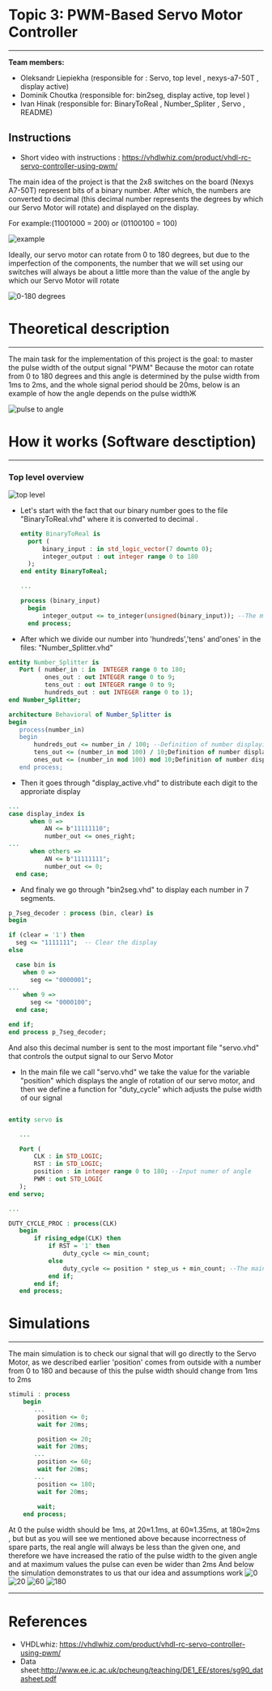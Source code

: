 # Topic 3: PWM-Based Servo Motor Controller

____
__Team members:__
 * Oleksandr Liepiekha (responsible for : Servo, top level , nexys-a7-50T , display active)
 * Dominik Choutka (responsible for: bin2seg, display active, top level )
 * Ivan Hinak (responsible for: BinaryToReal , Number_Spliter , Servo , README)
  

  ## Instructions
  * Short video with instructions : https://vhdlwhiz.com/product/vhdl-rc-servo-controller-using-pwm/
    
  The main idea of the project is that the 2x8 switches on the board (Nexys A7-50T) represent bits of a binary number. 
  After which, the numbers are converted to decimal (this decimal number represents the degrees by which our Servo Motor will rotate) and displayed on the display.
  
  For example:(11001000 = 200) or (01100100 = 100)

![example](https://github.com/Oleksandr-Liepiekha/Topic-3-PWM-Based-Servo-Motor-Controller/blob/main/inital%20sources/example%20of%20display.png?raw=true)


  
   Ideally, our servo motor can rotate from 0 to 180 degrees, but due to the imperfection of the components, the number that we will set using our switches will always be about a little more than the value of the angle by which our Servo Motor will rotate
 
 ![0-180 degrees](https://cdn-learn.adafruit.com/assets/assets/000/055/650/medium800/robotics___cnc_servo-pic_angle.png?1529422893)
 
 
# Theoretical description 
---
The main task for the implementation of this project is the goal: to master the pulse width of the output signal "PWM"
Because the motor can rotate from 0 to 180 degrees and this angle is determined by the pulse width from 1ms to 2ms, and the whole signal period should be 20ms, below is an example of how the angle depends on the pulse widthЖ

![pulse to angle](https://i.pinimg.com/736x/88/97/00/8897000102a5bcdba57a00f03fe40117.jpg)

# How it works (Software desctiption)
 ___
 

### Top level overview
![top level](https://github.com/Oleksandr-Liepiekha/Topic-3-PWM-Based-Servo-Motor-Controller/blob/main/inital%20sources/top_level.png?raw=true)

* Let's start with the fact that our binary number goes to the file "BinaryToReal.vhd" where it is converted to decimal .
  ``````vhdl
  entity BinaryToReal is
    port (
        binary_input : in std_logic_vector(7 downto 0);
        integer_output : out integer range 0 to 180
    );
  end entity BinaryToReal;

  ...

  process (binary_input)
    begin
        integer_output <= to_integer(unsigned(binary_input)); --The main line
    end process;

  ``````
* After which we divide our number into 'hundreds','tens' and'ones' in the files: "Number_Splitter.vhd"
 ````vhdl
entity Number_Splitter is
    Port ( number_in : in  INTEGER range 0 to 180;
           ones_out : out INTEGER range 0 to 9;
           tens_out : out INTEGER range 0 to 9;
           hundreds_out : out INTEGER range 0 to 1);
end Number_Splitter;

architecture Behavioral of Number_Splitter is
begin
    process(number_in)
    begin
        hundreds_out <= number_in / 100; --Definition of number displaying hundreds
        tens_out <= (number_in mod 100) / 10;Definition of number displaying tens
        ones_out <= (number_in mod 100) mod 10;Definition of number displaying ones
    end process;
 ````
 * Then it goes through "display_active.vhd" to distribute each digit to the approriate display
  ``````vhdl
 ...
 case display_index is
        when 0 =>
            AN <= b"11111110";
            number_out <= ones_right;
 ...
        when others =>
            AN <= b"11111111";
            number_out <= 0;
    end case; 
  ``````
 * And finaly we go through "bin2seg.vhd" to display each number in 7 segments.
  ``````vhdl
 p_7seg_decoder : process (bin, clear) is
begin

  if (clear = '1') then
    seg <= "1111111";  -- Clear the display
  else

    case bin is
      when 0 =>
        seg <= "0000001";
...
      when 9 =>
        seg <= "0000100";
    end case;

  end if;    
end process p_7seg_decoder;
  ``````

  And also this decimal number is sent to the most important file "servo.vhd" that controls the output signal to our Servo Motor
  
* In the main file we call "servo.vhd" we take the value for the variable "position" which displays the angle of rotation of our servo motor, and then we define a function for "duty_cycle" which adjusts the pulse width of our signal

 ``````vhdl 

entity servo is

    ...

    Port (
        CLK : in STD_LOGIC;
        RST : in STD_LOGIC;
        position : in integer range 0 to 180; --Input numer of angle
        PWM : out STD_LOGIC
    );
end servo;

...

 DUTY_CYCLE_PROC : process(CLK)
    begin
        if rising_edge(CLK) then
            if RST = '1' then
                duty_cycle <= min_count;
            else
                duty_cycle <= position * step_us + min_count; --The main function
            end if;
        end if;
    end process;

``````

 
# Simulations
----
The main simulation is to check our signal that will go directly to the Servo Motor, as we described earlier 'position' comes from outside with a number from 0 to 180 and because of this the pulse width should change from 1ms to 2ms 
````vhdl
stimuli : process
    begin
       ...
        position <= 0;
        wait for 20ms;

        position <= 20;
        wait for 20ms;
       ...
        position <= 60;
        wait for 20ms;
       ...
        position <= 180;
        wait for 20ms;
        
        wait;
    end process;
````
At 0 the pulse width should be 1ms, at 20≈1.1ms, at 60≈1.35ms, at 180≈2ms , but but as you will see we mentioned above because incorrectness of spare parts, the real angle will always be less than the given one, and therefore we have increased the ratio of the pulse width to the given angle and at maximum values ​​the pulse can even be wider than 2ms
And below the simulation demonstrates to us that our idea and assumptions work
![0](https://github.com/Oleksandr-Liepiekha/Topic-3-PWM-Based-Servo-Motor-Controller/blob/main/inital%20sources/0.png?raw=true)
![20](https://github.com/Oleksandr-Liepiekha/Topic-3-PWM-Based-Servo-Motor-Controller/blob/main/inital%20sources/20.png?raw=true)
![60](https://github.com/Oleksandr-Liepiekha/Topic-3-PWM-Based-Servo-Motor-Controller/blob/main/inital%20sources/60.png?raw=true)
![180](https://github.com/Oleksandr-Liepiekha/Topic-3-PWM-Based-Servo-Motor-Controller/blob/main/inital%20sources/180.png?raw=true)

-----

 # References
* VHDLwhiz: https://vhdlwhiz.com/product/vhdl-rc-servo-controller-using-pwm/
* Data sheet:http://www.ee.ic.ac.uk/pcheung/teaching/DE1_EE/stores/sg90_datasheet.pdf
  

